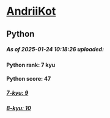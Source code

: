 # [AndriiKot](https://www.codewars.com/users/AndriiKot) 
## Python

##### As of 2025-01-24 10:18:26 uploaded:

#### Python rank: 7 kyu

#### Python score: 47

##### [7-kyu: 9](https://github.com/AndriiKot/Python__CodeWars/tree/main/kyu-7)

##### [8-kyu: 10](https://github.com/AndriiKot/Python__CodeWars/tree/main/kyu-8)

